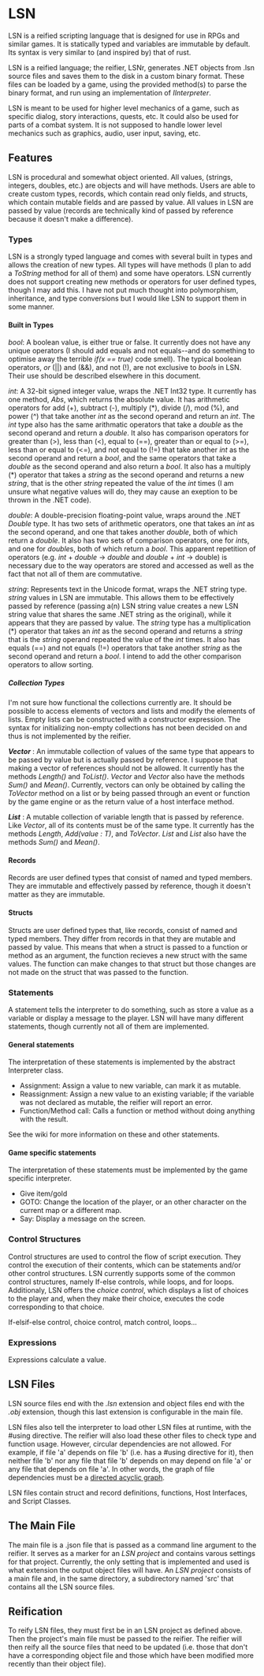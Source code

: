 # LSN
LSN is a reified scripting language that is designed for use in RPGs and similar games. It is statically typed and variables are immutable by default. Its syntax is very similar to (and inspired by) that of rust. 

LSN is a reified language; the reifier, LSNr, generates .NET objects from .lsn source files and saves them to the disk in a custom binary format. These files can be loaded by a game, using the provided method(s) to parse the binary format, and run using an implementation of *IInterpreter*.

LSN is meant to be used for higher level mechanics of a game, such as specific dialog, story interactions, quests, etc. It could also be used for parts of a combat system. It is not supposed to handle lower level mechanics such as graphics, audio, user input, saving, etc. 

## Features
LSN is procedural and somewhat object oriented. All values, (strings, integers, doubles, etc.) are objects and will have methods. Users are able to create custom types, records, which contain read only fields, and structs, which contain mutable fields and are passed by value. All values in LSN are passed by value (records are technically kind of passed by reference because it doesn't make a difference). 

### Types
LSN is a strongly typed language and comes with several built in types and allows the creation of new types. All types will have methods (I plan to add a *ToString* method for all of them) and some have operators. LSN currently does not support creating new methods or operators for user defined types, though I may add this. I have not put much thought into polymorphism, inheritance, and type conversions but I would like LSN to support them in some manner.
#### Built in Types
*bool*: A boolean value, is either true or false. It currently does not have any unique operators (I should add equals and not equals--and do something to optimise away the terrible *if(x == true)* code smell). The typical boolean operators, *or* (||) and (&&), and not (!), are not exclusive to *bool*s in LSN. Their use should be described elsewhere in this document.

*int*: A 32-bit signed integer value, wraps the .NET Int32 type. It currently has one method, *Abs*, which returns the absolute value. It has arithmetic operators for add (+), subtract (-), multiply (\*), divide (/), mod (%), and power (^) that take another *int* as the second operand and return an *int*. The *int* type also has the same arithmatic operators that take a *double* as the second operand and return a *double*. It also has comparison operators for greater than (>), less than (<), equal to (==), greater than or equal to (>=), less than or equal to (<=), and not equal to (!=) that take another *int* as the second operand and return a *bool*, and the same operators that take a *double* as the second operand and also return a *bool*. It also has a multiply (\*) operator that takes a *string* as the second operand and returns a new *string*, that is the other *string* repeated the value of the *int* times (I am unsure what negative values will do, they may cause an exeption to be thrown in the .NET code).

*double*: A double-precision floating-point value, wraps around the .NET *Double* type. It has two sets of arithmetic operators, one that takes an *int* as the second operand, and one that takes another *double*, both of which return a *double*. It also has two sets of comparison operators, one for *int*s, and one for *double*s, both of which return a *bool*. This apparent repetition of operators (e.g. *int* + *double* -> *double* and *double* + *int* -> double) is necessary due to the way operators are stored and accessed as well as the fact that not all of them are commutative.

*string*: Represents text in the Unicode format, wraps the .NET string type. *string* values in LSN are immutable. This allows them to be effectively passed by reference (passing a(n) LSN string value creates a new LSN string value that shares the same .NET string as the original), while it appears that they are passed by value. The *string* type has a multiplication (\*) operator that takes an *int* as the second operand and returns a *string* that is the *string* operand repeated the value of the *int* times. It also has equals (==) and not equals (!=) operators that take another *string* as the second operand and return a *bool*. I intend to add the other comparison operators to allow sorting.

##### Collection Types
I'm not sure how functional the collections currently are. It should be possible to access elements of vectors and lists and modify the elements of lists. Empty lists can be constructed with a constructor expression. The syntax for initializing non-empty collections has not been decided on and thus is not implemented by the reifier.

***Vector<T>*** : An immutable collection of values of the same type that appears to be passed by value but is actually passed by reference. I suppose that making a vector of references should not be allowed. It currently has the methods *Length()* and *ToList()*. *Vector<int>* and *Vector<double>* also have the methods *Sum()* and *Mean()*. Currently, vectors can only be obtained by calling the *ToVector* method on a list or by being passed through an event or function by the game engine or as the return value of a host interface method.

***List<T>*** : A mutable collection of variable length that is passed by reference. Like *Vector<T>*, all of its contents must be of the same type. It currently has the methods *Length*, *Add(value : T)*, and *ToVector*. *List<int>* and *List<double>* also have the methods *Sum()* and *Mean()*.

#### Records
Records are user defined types that consist of named and typed members. They are immutable and effectively passed by reference, though it doesn't matter as they are immutable.
#### Structs
Structs are user defined types that, like records, consist of named and typed members. They differ from records in that they are mutable and passed by value. This means that when a struct is passed to a function or method as an argument, the function recieves a new struct with the same values. The function can make changes to that struct but those changes are not made on the struct that was passed to the function.
### Statements
A statement tells the interpreter to do something, such as store a value as a variable or display a message to the player. LSN will have many different statements, though currently not all of them are implemented.

#### General statements
The interpretation of these statements is implemented by the abstract Interpreter class.

* Assignment: Assign a value to new variable, can mark it as mutable.
* Reassignment: Assign a new value to an existing variable; if the variable was not declared as mutable, the reifier will report an error.
* Function/Method call: Calls a function or method without doing anything with the result.

See the wiki for more information on these and other statements.
#### Game specific statements
The interpretation of these statements must be implemented by the game specific interpreter.

* Give item/gold
* GOTO: Change the location of the player, or an other character on the current map or a different map.
* Say: Display a message on the screen.

### Control Structures
Control structures are used to control the flow of script execution. They control the execution of their contents, which can be statements and/or other control structures. LSN currently supports some of the common control structures, namely If-else controls, while loops, and for loops. Additionaly, LSN offers the *choice control*, which displays a list of choices to the player and, when they make their choice, executes the code corresponding to that choice.

If-elsif-else control, choice control, match control, loops...

### Expressions
Expressions calculate a value.

## LSN Files
LSN source files end with the *.lsn* extension and object files end with the *.obj* extension, though this last extension is configurable in the main file.

LSN files also tell the interpreter to load other LSN files at runtime, with the #using directive. The reifier will also load these other files to check type and function usage. However, circular dependencies are not allowed. For example, if file 'a' depends on file 'b' (i.e. has a #using directive for it), then neither file 'b' nor any file that file 'b' depends on may depend on file 'a' or any file that depends on file 'a'. In other words, the graph of file dependencies must be a [directed acyclic graph](https://en.wikipedia.org/wiki/Directed_acyclic_graph).

LSN files contain struct and record definitions, functions, Host Interfaces, and Script Classes.

## The Main File
The main file is a .json file that is passed as a command line argument to the reifier. It serves as a marker for an *LSN project* and contains varous settings for that project. Currently, the only setting that is implemented and used is what extension the output object files will have. An *LSN project* consists of a main file and, in the same directory, a subdirectory named 'src' that contains all the LSN source files.

## Reification
To reify LSN files, they must first be in an LSN project as defined above. Then the project's main file must be passed to the reifier. The reifier will then reify all the source files that need to be updated (i.e. those that don't have a corresponding object file and those which have been modified more recently than their object file).
